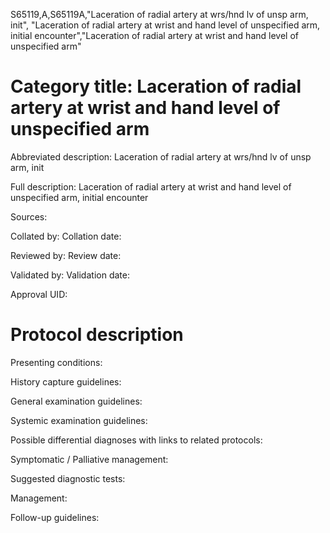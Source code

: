 S65119,A,S65119A,"Laceration of radial artery at wrs/hnd lv of unsp arm, init", "Laceration of radial artery at wrist and hand level of unspecified arm, initial encounter","Laceration of radial artery at wrist and hand level of unspecified arm"
# Category title: Laceration of radial artery at wrist and hand level of unspecified arm

Abbreviated description: Laceration of radial artery at wrs/hnd lv of unsp arm, init

Full description: Laceration of radial artery at wrist and hand level of unspecified arm, initial encounter

Sources:

Collated by:
Collation date:

Reviewed by:
Review date:

Validated by:
Validation date:

Approval UID:

# Protocol description

Presenting conditions:

History capture guidelines:

General examination guidelines:

Systemic examination guidelines:

Possible differential diagnoses with links to related protocols:

Symptomatic / Palliative management:

Suggested diagnostic tests:

Management:

Follow-up guidelines:

